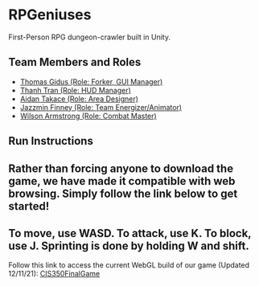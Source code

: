 # RPGeniuses

First-Person RPG dungeon-crawler built in Unity. 

## Team Members and Roles

* [Thomas Gidus (Role: Forker, GUI Manager)](https://github.com/dgidus/CIS350-HW2-Gidus)
* [Thanh Tran (Role: HUD Manager)](https://github.com/thanhtranlk/CIS350-HW2-TRAN)
* [Aidan Takace (Role: Area Designer)](https://github.com/APTAK00/-CIS350-HW2-Takace)
* [Jazzmin Finney (Role: Team Energizer/Animator)](https://github.com/JazzminMariah/CIS350-HW2-Finney.git)
* [Wilson Armstrong (Role: Combat Master)](https://github.com/Waldokicks/CIS350-HW2-Armstrong)

## Run Instructions
## Rather than forcing anyone to download the game, we have made it compatible with web browsing. Simply follow the link below to get started! 
## To move, use WASD. To attack, use K. To block, use J. Sprinting is done by holding W and shift.

Follow this link to access the current WebGL build of our game (Updated 12/11/21):
[CIS350FinalGame](https://developer.cloud.unity3d.com/share/share.html?shareId=-1NZErnKjw)
